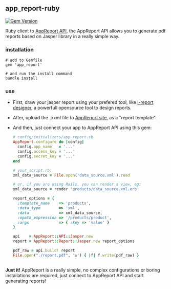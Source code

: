 ## app_report-ruby  
  
[![Gem Version](https://badge.fury.io/rb/app_report.png)](https://rubygems.org/gems/app_report)  
  
Ruby client to [AppReport API](http://reports.simpleservic.es/), the AppReport API allows you to generate pdf reports based on Jasper library in a really simple way. 

### installation  
```console
# add to Gemfile
gem 'app_report'  

# and run the install command 
bundle install
```

### use

* First, draw your jasper report using your prefered tool, like [i-report designer](http://community.jaspersoft.com/project/ireport-designer), a powerfull opensource tool to design reports.  

* After, upload the .jrxml file to [AppReport site](http://reports.simpleservic.es/), as a "report template". 

* And then, just connect your app to AppReport API using this gem:

  ```ruby  
  # config/initializers/app_report.rb
  AppReport.configure do |config|
    config.app_name   = '...'
    config.access_key = '...'
    config.secret_key = '...'
  end

  # your_script.rb:
  xml_data_source = File.open('data_source.xml').read

  # or, if you are using Rails, you can render a view, eg:
  xml_data_source = render 'products/data_source.xml.erb'

  report_options = {  
    :template_name    => 'products',
    :data_type        => 'xml',
    :data             => xml_data_source,
    :xpath_expression => '/products/product',
    :args             => { :key => 'value' }
  }

  api    = AppReport::API::Jasper.new
  report = AppReport::Report::Jasper.new report_options

  pdf_raw = api.build! report
  File.open("./report.pdf", 'w') { |f| f.write(pdf_raw) }
    
  ```  

<b>Just it!</b> AppReport is a really simple, no complex configurations or boring installations are required, just connect to AppReport API and start generating reports!